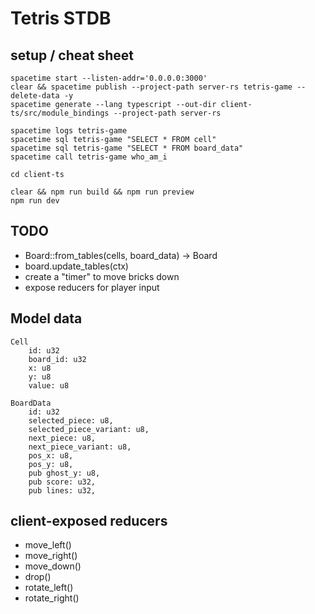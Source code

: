 # Tetris STDB

## setup / cheat sheet

```
spacetime start --listen-addr='0.0.0.0:3000'
clear && spacetime publish --project-path server-rs tetris-game --delete-data -y
spacetime generate --lang typescript --out-dir client-ts/src/module_bindings --project-path server-rs

spacetime logs tetris-game
spacetime sql tetris-game "SELECT * FROM cell"
spacetime sql tetris-game "SELECT * FROM board_data"
spacetime call tetris-game who_am_i

cd client-ts

clear && npm run build && npm run preview
npm run dev
```

## TODO

- Board::from_tables(cells, board_data) -> Board
- board.update_tables(ctx)
- create a "timer" to move bricks down
- expose reducers for player input

## Model data

```
Cell
    id: u32
    board_id: u32
    x: u8
    y: u8
    value: u8

BoardData
    id: u32
    selected_piece: u8,
    selected_piece_variant: u8,
    next_piece: u8,
    next_piece_variant: u8,
    pos_x: u8,
    pos_y: u8,
    pub ghost_y: u8,
    pub score: u32,
    pub lines: u32,
```

## client-exposed reducers

- move_left()
- move_right()
- move_down()
- drop()
- rotate_left()
- rotate_right()
